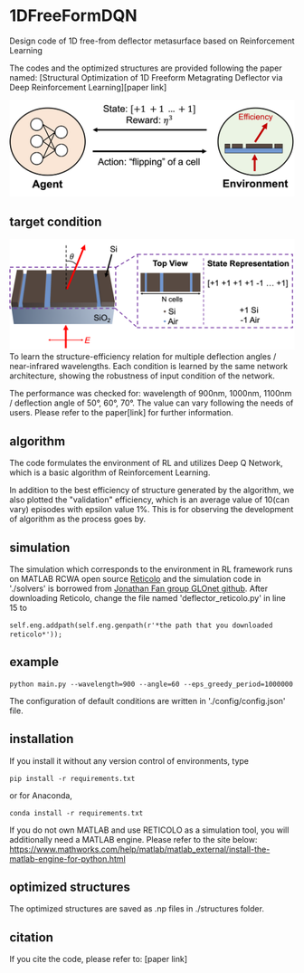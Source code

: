 # 1DFreeFormDQN
Design code of 1D free-from deflector metasurface based on Reinforcement Learning


The codes and the optimized structures are provided following the paper named: [Structural Optimization of 1D Freeform Metagrating Deflector via Deep Reinforcement Learning][paper link]



![plot](./images/RL.png)
## target condition
![plot](./images/env.png)
To learn the structure-efficiency relation for multiple deflection angles / near-infrared wavelengths. 
Each condition is learned by the same network architecture, showing the robustness of input condition of the network.

The performance was checked for: wavelength of 900nm, 1000nm, 1100nm / deflection angle of 50°, 60°, 70°. The value can vary following the needs of users. Please refer to the paper[link] for further information.


## algorithm

The code formulates the environment of RL and utilizes Deep Q Network, which is a basic algorithm of Reinforcement Learning.

In addition to the best efficiency of structure generated by the algorithm, we also plotted the "validation" efficiency, which is an average value of 10(can vary) episodes with epsilon value 1%. This is for observing the development of algorithm as the process goes by.


## simulation
The simulation which corresponds to the environment in RL framework runs on MATLAB RCWA open source [Reticolo](https://zenodo.org/record/3610175#.YBkECS2UGX0) and the simulation code in './solvers' is borrowed from [Jonathan Fan group GLOnet github](https://github.com/jonfanlab/GLOnet). After downloading Reticolo, change the file named 'deflector_reticolo.py' in line 15 to 
~~~
self.eng.addpath(self.eng.genpath(r'*the path that you downloaded reticolo*'));
~~~

## example
~~~
python main.py --wavelength=900 --angle=60 --eps_greedy_period=1000000
~~~
The configuration of default conditions are written in './config/config.json' file.


## installation
If you install it without any version control of environments, type 
~~~
pip install -r requirements.txt
~~~

or for Anaconda,
~~~
conda install -r requirements.txt
~~~

If you do not own MATLAB and use RETICOLO as a simulation tool, you will additionally need a MATLAB engine. Please refer to the site below:
https://www.mathworks.com/help/matlab/matlab_external/install-the-matlab-engine-for-python.html

## optimized structures
The optimized structures are saved as .np files in ./structures folder.

## citation
If you cite the code, please refer to: [paper link]
